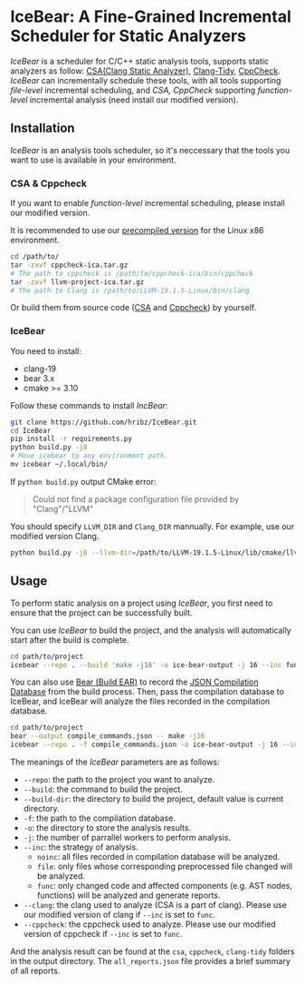 # IceBear: A Fine-Grained Incremental Scheduler for Static Analyzers
*IceBear* is a scheduler for C/C++ static analysis tools, supports static analyzers as follow: [CSA(Clang Static Analyzer)](https://clang-analyzer.llvm.org/), [Clang-Tidy](https://clang.llvm.org/extra/clang-tidy/), [CppCheck](https://cppcheck.sourceforge.io/).
*IceBear* can incrementally schedule these tools, with all tools supporting *file-level* incremental scheduling, and *CSA, CppCheck* supporting *function-level* incremental analysis (need install our modified version).

## Installation
*IceBear* is an analysis tools scheduler, so it's neccessary that the tools you want to use is available in your environment.

### CSA & Cppcheck
If you want to enable *function-level* incremental scheduling, please install our modified version.

It is recommended to use our [precompiled version](https://github.com/hribz/IceBear/releases/tag/v0.1) for the Linux x86 environment.

```bash
cd /path/to/
tar -zxvf cppcheck-ica.tar.gz
# The path to cppcheck is /path/to/cppcheck-ica/bin/cppcheck
tar -zxvf llvm-project-ica.tar.gz
# The path to Clang is /path/to/LLVM-19.1.5-Linux/bin/clang
```
Or build them from source code ([CSA](https://github.com/hribz/llvm-project-ica/tree/main) and [Cppcheck](https://github.com/hribz/cppcheck-ica/tree/2.16.ica)) by yourself.

### IceBear
You need to install:
- clang-19
- bear 3.x
- cmake >= 3.10

Follow these commands to install *IncBear*:
```bash
git clone https://github.com/hribz/IceBear.git
cd IceBear
pip install -r requirements.py
python build.py -j8
# Move icebear to any environment path.
mv icebear ~/.local/bin/
```

If `python build.py` output CMake error:

> Could not find a package configuration file provided by "Clang"/"LLVM"

You should specify `LLVM_DIR` and `Clang_DIR` mannually. 
For example, use our modified version Clang.

```bash
python build.py -j8 --llvm-dir=/path/to/LLVM-19.1.5-Linux/lib/cmake/llvm --clang-dir=/path/to/LLVM-19.1.5-Linux/lib/cmake/clang
```

## Usage
To perform static analysis on a project using *IceBear*, you first need to ensure that the project can be successfully built.

You can use *IceBear* to build the project, and the analysis will automatically start after the build is complete.

```bash
cd path/to/project
icebear --repo . --build 'make -j16' -o ice-bear-output -j 16 --inc func --clang /path/to/LLVM-19.1.5-Linux/bin/clang --cppcheck /path/to/cppcheck-ica/bin/cppcheck
```

You can also use [Bear (Build EAR)](https://github.com/rizsotto/Bear) to record the [JSON Compilation Database](https://clang.llvm.org/docs/JSONCompilationDatabase.html) from the build process. Then, pass the compilation database to IceBear, and IceBear will analyze the files recorded in the compilation database.

```bash
cd path/to/project
bear --output compile_commands.json -- make -j16
icebear --repo . -f compile_commands.json -o ice-bear-output -j 16 --inc func --clang /path/to/LLVM-19.1.5-Linux/bin/clang --cppcheck /path/to/cppcheck-ica/bin/cppcheck
```

The meanings of the *IceBear* parameters are as follows:
- `--repo`: the path to the project you want to analyze.
- `--build`: the command to build the project.
- `--build-dir`: the directory to build the project, default value is current directory.
- `-f`: the path to the compilation database.
- `-o`: the directory to store the analysis results.
- `-j`: the number of parrallel workers to perform analysis.
- `--inc`: the strategy of analysis.
  - `noinc`: all files recorded in compilation database will be analyzed. 
  - `file`: only files whose corresponding preprocessed file changed will be analyzed.
  - `func`: only changed code and affected components (e.g. AST nodes, functions) will be analyzed and generate reports.
- `--clang`: the clang used to analyze (CSA is a part of clang). Please use our modified version of clang if `--inc` is set to `func`.
- `--cppcheck`: the cppcheck used to analyze. Please use our modified version of cppcheck if `--inc` is set to `func`.

And the analysis result can be found at the `csa`, `cppcheck`, `clang-tidy` folders in the output directory. The `all_reports.json` file provides a brief summary of all reports.